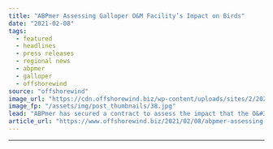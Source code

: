 ```yaml
---
title: "ABPmer Assessing Galloper O&M Facility’s Impact on Birds"
date: "2021-02-08"
tags: 
  - featured
  - headlines
  - press releases
  - regional news
  - abpmer
  - galloper
  - offshorewind
source: "offshorewind"
image_url: "https://cdn.offshorewind.biz/wp-content/uploads/sites/2/2021/02/08121004/ABPmer-Assessing-Galloper-OampM-Facilitys-Impact-on-Birds.jpg"
image_fp: "/assets/img/post_thumbnails/38.jpg"
lead: "ABPmer has secured a contract to assess the impact that the O&#38;M facility of"
article_url: "https://www.offshorewind.biz/2021/02/08/abpmer-assessing-galloper-om-facilitys-impact-on-birds/"
---
```


---
